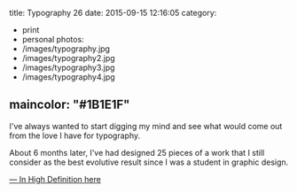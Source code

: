 title: Typography 26
date: 2015-09-15 12:16:05
category:
- print
- personal
photos:
- /images/typography.jpg
- /images/typography2.jpg
- /images/typography3.jpg
- /images/typography4.jpg


maincolor: "#1B1E1F"
---

I've always wanted to start digging my mind and see what would come out from the love I have for typography.

About 6 months later, I've had designed 25 pieces of a work that I still
consider as the best evolutive result since I was a student in graphic design.

[— In High Definition here](https://www.flickr.com/photos/52030378@N02/albums/72157627802466912)
